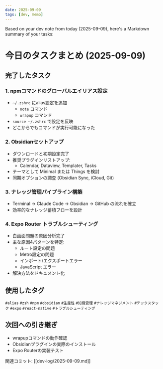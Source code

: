 ```yaml
---
date: 2025-09-09
tags: [dev, memo]
---
```

Based on your dev note from today (2025-09-09), here's a Markdown summary of your tasks:

# 今日のタスクまとめ (2025-09-09)

## 完了したタスク

### 1. npmコマンドのグローバルエイリアス設定
- `~/.zshrc` にalias設定を追加
  - `note` コマンド
  - `wrapup` コマンド
- `source ~/.zshrc` で設定を反映
- どこからでもコマンドが実行可能になった

### 2. Obsidianセットアップ
- ダウンロードと初期設定完了
- 推奨プラグインリストアップ:
  - Calendar, Dataview, Templater, Tasks
- テーマとして Minimal または Things を検討
- 同期オプションの調査 (Obsidian Sync, iCloud, Git)

### 3. ナレッジ管理パイプライン構築
- Terminal → Claude Code → Obsidian → GitHub の流れを確立
- 効率的なナレッジ蓄積フローを設計

### 4. Expo Router トラブルシューティング
- 白画面問題の原因分析完了
- 主な原因4パターンを特定:
  - ルート設定の問題
  - Metro設定の問題  
  - インポート/エクスポートエラー
  - JavaScript エラー
- 解決方法をドキュメント化

## 使用したタグ
`#alias` `#zsh` `#npm` `#obsidian` `#生産性` `#知識管理` `#ナレッジマネジメント` `#テックスタック` `#expo` `#react-native` `#トラブルシューティング`

## 次回への引き継ぎ
- wrapupコマンドの動作確認
- Obsidianプラグインの実際のインストール
- Expo Routerの実装テスト

関連コミット: [[dev-log/2025-09-09.md]]
